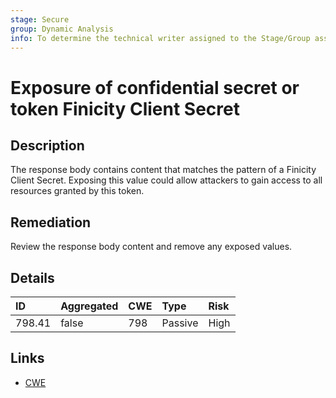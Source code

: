 ```yaml
---
stage: Secure
group: Dynamic Analysis
info: To determine the technical writer assigned to the Stage/Group associated with this page, see https://handbook.gitlab.com/handbook/product/ux/technical-writing/#assignments
---
```


# Exposure of confidential secret or token Finicity Client Secret

## Description

The response body contains content that matches the pattern of a Finicity Client Secret.
Exposing this value could allow attackers to gain access to all resources granted by this token.

## Remediation

Review the response body content and remove any exposed values.

## Details

| ID | Aggregated | CWE | Type | Risk |
|:---|:--------|:--------|:--------|:--------|
| 798.41 | false | 798 | Passive | High |

## Links

- [CWE](https://cwe.mitre.org/data/definitions/798.html)
